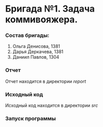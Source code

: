 # Бригада №1. Задача коммивояжера. 
### Состав бригады:
  1) Ольга Денисова, 1381
  2) Дарья Деркачева, 1381
  3) Даниил Павлов, 1304
### Отчет
  Отчет находится в директории $report$
### Исходный код
  Исходный код находится в директории $src$
### Запуск программы

